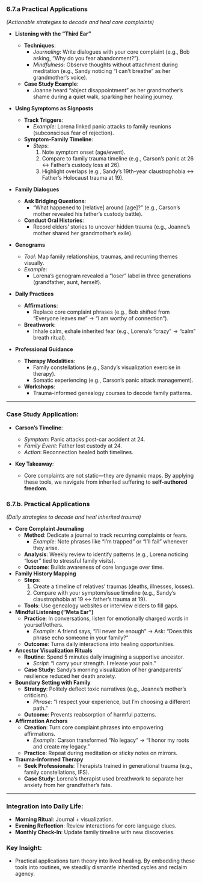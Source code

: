 
### **6.7.a Practical Applications**

_(Actionable strategies to decode and heal core complaints)_

- **Listening with the “Third Ear”**
    
    - **Techniques**:
        - _Journaling_: Write dialogues with your core complaint (e.g., Bob asking, “Why do you fear abandonment?”).
        - _Mindfulness_: Observe thoughts without attachment during meditation (e.g., Sandy noticing “I can’t breathe” as her grandmother’s voice).
    - **Case Study Example**:
        - Joanne heard “abject disappointment” as her grandmother’s shame during a quiet walk, sparking her healing journey.
- **Using Symptoms as Signposts**
    
    - **Track Triggers**:
        - _Example_: Lorena linked panic attacks to family reunions (subconscious fear of rejection).
    - **Symptom-Family Timeline**:
        - _Steps_:
            1. Note symptom onset (age/event).
            2. Compare to family trauma timeline (e.g., Carson’s panic at 26 ↔ Father’s custody loss at 26).
            3. Highlight overlaps (e.g., Sandy’s 19th-year claustrophobia ↔ Father’s Holocaust trauma at 19).
- **Family Dialogues**
    
    - **Ask Bridging Questions**:
        - “What happened to [relative] around [age]?” (e.g., Carson’s mother revealed his father’s custody battle).
    - **Conduct Oral Histories**:
        - Record elders’ stories to uncover hidden trauma (e.g., Joanne’s mother shared her grandmother’s exile).
- **Genograms**
    
    - _Tool_: Map family relationships, traumas, and recurring themes visually.
    - _Example_:
        - Lorena’s genogram revealed a “loser” label in three generations (grandfather, aunt, herself).
- **Daily Practices**
    
    - **Affirmations**:
        - Replace core complaint phrases (e.g., Bob shifted from “Everyone leaves me” → “I am worthy of connection”).
    - **Breathwork**:
        - Inhale calm, exhale inherited fear (e.g., Lorena’s “crazy” → “calm” breath ritual).
- **Professional Guidance**
    
    - **Therapy Modalities**:
        - Family constellations (e.g., Sandy’s visualization exercise in therapy).
        - Somatic experiencing (e.g., Carson’s panic attack management).
    - **Workshops**:
        - Trauma-informed genealogy courses to decode family patterns.

---

### **Case Study Application**:

- **Carson’s Timeline**:
    - _Symptom_: Panic attacks post-car accident at 24.
    - _Family Event_: Father lost custody at 24.
    - _Action_: Reconnection healed both timelines.

- **Key Takeaway**:  
	- Core complaints are not static—they are dynamic maps. By applying these tools, we navigate from inherited suffering to **self-authored freedom**.

### **6.7.b. Practical Applications**

_(Daily strategies to decode and heal inherited trauma)_

- **Core Complaint Journaling**
    - **Method**: Dedicate a journal to track recurring complaints or fears.
        - _Example_: Note phrases like “I’m trapped” or “I’ll fail” whenever they arise.
    - **Analysis**: Weekly review to identify patterns (e.g., Lorena noticing “loser” tied to stressful family visits).
    - **Outcome**: Builds awareness of core language over time.
- **Family History Mapping**
    - **Steps**:
        1. Create a timeline of relatives’ traumas (deaths, illnesses, losses).
        2. Compare with your symptom/issue timeline (e.g., Sandy’s claustrophobia at 19 ↔ father’s trauma at 19).
    - **Tools**: Use genealogy websites or interview elders to fill gaps.
- **Mindful Listening (“Meta Ear”)**
    - **Practice**: In conversations, listen for emotionally charged words in yourself/others.
        - _Example_: A friend says, “I’ll never be enough” → Ask: “Does this phrase echo someone in your family?”
    - **Outcome**: Turns daily interactions into healing opportunities.
- **Ancestor Visualization Rituals**
    - **Routine**: Spend 5 minutes daily imagining a supportive ancestor.
        - _Script_: “I carry your strength. I release your pain.”
    - **Case Study**: Sandy’s morning visualization of her grandparents’ resilience reduced her death anxiety.
- **Boundary Setting with Family**
    - **Strategy**: Politely deflect toxic narratives (e.g., Joanne’s mother’s criticism).
        - _Phrase_: “I respect your experience, but I’m choosing a different path.”
    - **Outcome**: Prevents reabsorption of harmful patterns.
- **Affirmation Anchors**
    - **Creation**: Turn core complaint phrases into empowering affirmations.
        - _Example_: Carson transformed “No legacy” → “I honor my roots and create my legacy.”
    - **Practice**: Repeat during meditation or sticky notes on mirrors.
- **Trauma-Informed Therapy**
    - **Seek Professionals**: Therapists trained in generational trauma (e.g., family constellations, IFS).
    - **Case Study**: Lorena’s therapist used breathwork to separate her anxiety from her grandfather’s fate.

---

### **Integration into Daily Life**:

- **Morning Ritual**: Journal + visualization.
- **Evening Reflection**: Review interactions for core language clues.
- **Monthly Check-In**: Update family timeline with new discoveries.

### **Key Insight**:  
- Practical applications turn theory into lived healing. By embedding these tools into routines, we steadily dismantle inherited cycles and reclaim agency.